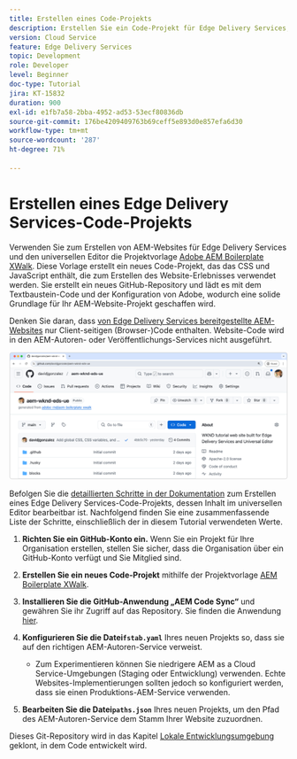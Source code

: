 ```yaml
---
title: Erstellen eines Code-Projekts
description: Erstellen Sie ein Code-Projekt für Edge Delivery Services, das mit dem universellen Editor bearbeitet werden kann.
version: Cloud Service
feature: Edge Delivery Services
topic: Development
role: Developer
level: Beginner
doc-type: Tutorial
jira: KT-15832
duration: 900
exl-id: e1fb7a58-2bba-4952-ad53-53ecf80836db
source-git-commit: 176be4209409763b69ceff5e893d0e857efa6d30
workflow-type: tm+mt
source-wordcount: '287'
ht-degree: 71%

---
```


# Erstellen eines Edge Delivery Services-Code-Projekts

Verwenden Sie zum Erstellen von AEM-Websites für Edge Delivery Services und den universellen Editor die Projektvorlage [Adobe AEM Boilerplate XWalk](https://github.com/adobe-rnd/aem-boilerplate-xwalk). Diese Vorlage erstellt ein neues Code-Projekt, das das CSS und JavaScript enthält, die zum Erstellen des Website-Erlebnisses verwendet werden. Sie erstellt ein neues GitHub-Repository und lädt es mit dem Textbaustein-Code und der Konfiguration von Adobe, wodurch eine solide Grundlage für Ihr AEM-Website-Projekt geschaffen wird.

Denken Sie daran, dass [von Edge Delivery Services bereitgestellte AEM-Websites](https://experienceleague.adobe.com/de/docs/experience-manager-learn/sites/edge-delivery-services/overview) nur Client-seitigen (Browser-)Code enthalten. Website-Code wird in den AEM-Autoren- oder Veröffentlichungs-Services nicht ausgeführt.

![Neues Edge Delivery Services-Projekt](./assets/1-new-project/new-project.png)

Befolgen Sie die [detaillierten Schritte in der Dokumentation](https://experienceleague.adobe.com/de/docs/experience-manager-cloud-service/content/edge-delivery/wysiwyg-authoring/edge-dev-getting-started#create-github-project) zum Erstellen eines Edge Delivery Services-Code-Projekts, dessen Inhalt im universellen Editor bearbeitbar ist.  Nachfolgend finden Sie eine zusammenfassende Liste der Schritte, einschließlich der in diesem Tutorial verwendeten Werte.

1. **Richten Sie ein GitHub-Konto ein.** Wenn Sie ein Projekt für Ihre Organisation erstellen, stellen Sie sicher, dass die Organisation über ein GitHub-Konto verfügt und Sie Mitglied sind.
2. **Erstellen Sie ein neues Code-Projekt** mithilfe der Projektvorlage [AEM Boilerplate XWalk](https://github.com/adobe-rnd/aem-boilerplate-xwalk).
3. **Installieren Sie die GitHub-Anwendung „AEM Code Sync“** und gewähren Sie ihr Zugriff auf das Repository. Sie finden die Anwendung [hier](https://github.com/apps/aem-code-sync).
4. **Konfigurieren Sie die Datei`fstab.yaml`** Ihres neuen Projekts so, dass sie auf den richtigen AEM-Autoren-Service verweist.

   * Zum Experimentieren können Sie niedrigere AEM as a Cloud Service-Umgebungen (Staging oder Entwicklung) verwenden. Echte Websites-Implementierungen sollten jedoch so konfiguriert werden, dass sie einen Produktions-AEM-Service verwenden.

5. **Bearbeiten Sie die Datei`paths.json`** Ihres neuen Projekts, um den Pfad des AEM-Autoren-Service dem Stamm Ihrer Website zuzuordnen.

Dieses Git-Repository wird in das Kapitel [Lokale Entwicklungsumgebung](https://experienceleague.adobe.com/en/docs/experience-manager-learn/sites/edge-delivery-services/developing/universal-editor/3-local-development-environment) geklont, in dem Code entwickelt wird.
